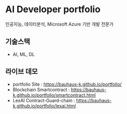 # AI Developer portfolio

인공지능, 데이터분석, Microsoft Azure 기반 개발 전문가

## 기술스택
- AI, ML, DL

## 라이브 데모
- portfolio Site : https://bauhaus-k.github.io/portfolio/
- Blockchain Smartcontract : https://bauhaus-k.github.io/portfolio/smartcontract.html 
- LexAI Contract-Guard-chain : https://bauhaus-k.github.io/portfolio/lexai.html 
